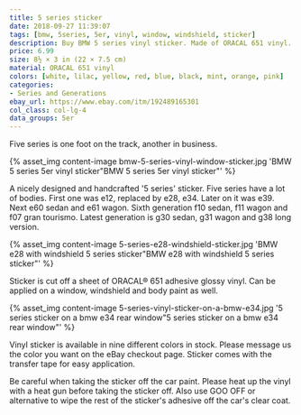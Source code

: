 ```yaml
---
title: 5 series sticker
date: 2018-09-27 11:39:07
tags: [bmw, 5series, 5er, vinyl, window, windshield, sticker]
description: Buy BMW 5 series vinyl sticker. Made of ORACAL 651 vinyl. Available in different colors.
price: 6.99
size: 8½ × 3 in (22 × 7.5 cm)
material: ORACAL 651 vinyl
colors: [white, lilac, yellow, red, blue, black, mint, orange, pink]
categories:
- Series and Generations
ebay_url: https://www.ebay.com/itm/192489165301
col_class: col-lg-4
data_groups: 5er
---
```


Five series is one foot on the track, another in business.

<!-- more -->
{% asset_img content-image bmw-5-series-vinyl-window-sticker.jpg 'BMW 5 series 5er vinyl sticker"BMW 5 series 5er vinyl sticker"' %}

A nicely designed and handcrafted '5 series' sticker. Five series have a lot of bodies. First one was e12, replaced by e28, e34. Later on it was e39. Next e60 sedan and e61 wagon. Sixth generation f10 sedan, f11 wagon and f07 gran tourismo. Latest generation is g30 sedan, g31 wagon and g38 long version.

{% asset_img content-image 5-series-e28-windshield-sticker.jpg 'BMW e28 with windshield 5 series sticker"BMW e28 with windshield 5 series sticker"' %}

Sticker is cut off a sheet of ORACAL® 651 adhesive glossy vinyl. Can be applied on a window, windshield and body paint as well.

{% asset_img content-image 5-series-vinyl-sticker-on-a-bmw-e34.jpg '5 series sticker on a bmw e34 rear window"5 series sticker on a bmw e34 rear window"' %}

Vinyl sticker is available in nine different colors in stock. Please message us the color you want on the eBay checkout page. Sticker comes with the transfer tape for easy application.

Be careful when taking the sticker off the car paint. Please heat up the vinyl with a heat gun before taking the sticker off. Also use GOO OFF or alternative to wipe the rest of the sticker's adhesive off the car's clear coat.
